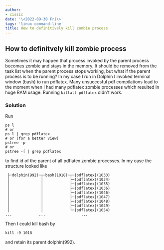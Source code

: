 ```yaml
---
author:
- cissic
date: '\<2022-09-30 Fri\>'
tags: 'linux command-line'
title: How to definitively kill zombie process
---
```


How to definitvely kill zombie process
--------------------------------------

Sometimes it may happen that process invoked by the parent process
becomes zombie and stays in the memory. It should be removed from the
task list when the parent process stops working, but what if the parent
process is to be running? In my case I run in Dolphin I invoked terminal
window (bash) to run pdflatex. Many unsuccesful pdf compilations lead to
the moment when I had many pdflatex zombie processes which resulted in
huge RAM usage. Running `killall pdflatex` didn\'t work.

### Solution

Run

``` {.example}
ps l
# or 
ps l | grep pdflatex
# or (for a better view)
pstree -p
# or 
pstree -[ | grep pdflatex
```

to find id of the parent of all pdflatex zombie processes. In my case
the structure looked like

``` {.example}
 ├─dolphin(992)─┬─bash(1018)─┬─{pdflatex}(1033)
 │              │            ├─{pdflatex}(1034)
 │              │            ├─{pdflatex}(1035)
 │              │            ├─{pdflatex}(1036)
 │              │            ├─{pdflatex}(1046)
 │              │            ├─{pdflatex}(1047)
 │              │            ├─{pdflatex}(1048)
 │              │            ├─{pdflatex}(1049)
 │              │            └─{pdflatex}(1054)
...            ...                ...
```

Then I could kill bash by

``` {.example}
kill -9 1018
```

and retain its parent dolphin(992).
